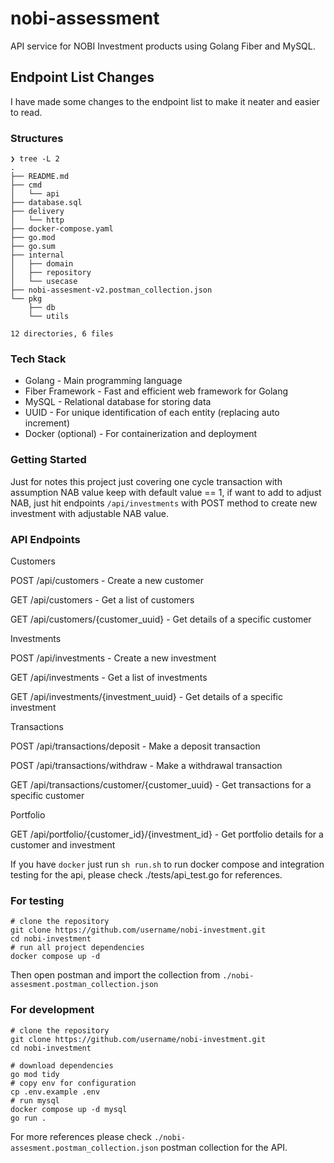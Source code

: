 # nobi-assessment

API service for NOBI Investment products using Golang Fiber and MySQL.

## Endpoint List Changes  

I have made some changes to the endpoint list to make it neater and easier to read.

### Structures

```
❯ tree -L 2
.
├── README.md
├── cmd
│   └── api
├── database.sql
├── delivery
│   └── http
├── docker-compose.yaml
├── go.mod
├── go.sum
├── internal
│   ├── domain
│   ├── repository
│   └── usecase
├── nobi-assesment-v2.postman_collection.json
└── pkg
    ├── db
    └── utils

12 directories, 6 files
```

### Tech Stack

- Golang - Main programming language
- Fiber Framework - Fast and efficient web framework for Golang
- MySQL - Relational database for storing data
- UUID - For unique identification of each entity (replacing auto increment)
- Docker (optional) - For containerization and deployment

### Getting Started

Just for notes this project just covering one cycle transaction with assumption NAB value keep with default value == 1, if want to add to adjust NAB, just hit endpoints `/api/investments` with POST method to create new investment with adjustable NAB value.

### API Endpoints

Customers

POST /api/customers - Create a new customer

GET /api/customers - Get a list of customers

GET /api/customers/{customer_uuid} - Get details of a specific customer

Investments

POST /api/investments - Create a new investment

GET /api/investments - Get a list of investments

GET /api/investments/{investment_uuid} - Get details of a specific investment

Transactions

POST /api/transactions/deposit - Make a deposit transaction

POST /api/transactions/withdraw - Make a withdrawal transaction

GET /api/transactions/customer/{customer_uuid} - Get transactions for a specific customer

Portfolio

GET /api/portfolio/{customer_id}/{investment_id} - Get portfolio details for a customer and investment

If you have `docker` just run `sh run.sh` to run docker compose and integration testing for the api, please check ./tests/api_test.go for references.

### For testing

```shell
# clone the repository
git clone https://github.com/username/nobi-investment.git
cd nobi-investment
# run all project dependencies
docker compose up -d
```

Then open postman and import the collection from `./nobi-assesment.postman_collection.json`

### For development

```shell
# clone the repository
git clone https://github.com/username/nobi-investment.git
cd nobi-investment

# download dependencies
go mod tidy
# copy env for configuration
cp .env.example .env
# run mysql
docker compose up -d mysql
go run .
```

For more references please check `./nobi-assesment.postman_collection.json` postman collection for the API.
